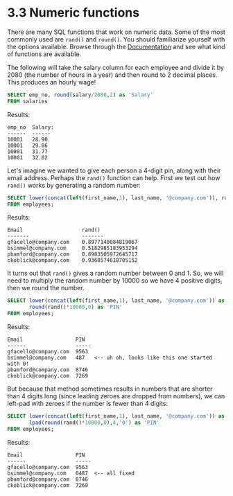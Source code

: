 # 3.3 Numeric functions
There are many SQL functions that work on numeric data. Some of the most commonly used are ```rand()``` and ```round()```. You should familiarize yourself with the options available. Browse through the [Documentation](https://dev.mysql.com/doc/refman/5.7/en/numeric-functions.html) and see what kind of functions are available.

The following will take the salary column for each employee and divide it by 2080 (the number of hours in a year) and then round to 2 decimal places. This produces an hourly wage! 
```sql
SELECT emp_no, round(salary/2080,2) as 'Salary'
FROM salaries
```
Results:
```
emp_no  Salary:
------  ------
10001   28.90
10001   29.86
10001   31.77
10001   32.02
```
Let's imagine we wanted to give each person a 4-digit pin, along with their email address. Perhaps the `rand()` function can help. First we test out how `rand()` works by generating a random number:
```sql
SELECT lower(concat(left(first_name,1), last_name, '@company.com')), rand() 
FROM employees;
```
Results:
```
Email                   rand()
-------                 -------
gfacello@company.com    0.8977140084819067
bsimmel@company.com     0.5182985183953294
pbamford@company.com    0.8983505972645717
ckoblick@company.com    0.9368574618705152
```
It turns out that `rand()` gives a random number between 0 and 1. So, we will need to multiply the random number by 10000 so we have 4 positive digits, then we round the number.
```sql
SELECT lower(concat(left(first_name,1), last_name, '@company.com')) as 'Email', 
       round(rand()*10000,0) as 'PIN'
FROM employees;
```
Results:
```
Email                 PIN
------                -----
gfacello@company.com  9563
bsimmel@company.com   487   <-- uh oh, looks like this one started with 0!
pbamford@company.com  8746
ckoblick@company.com  7269
```
But because that method sometimes results in numbers that are shorter than 4 digits long (since leading zeroes are dropped from numbers), we can left-pad with zeroes if the number is fewer than 4 digits:
```sql
SELECT lower(concat(left(first_name,1), last_name, '@company.com')) as 'Email', 
       lpad(round(rand()*10000,0),4,'0') as 'PIN' 
FROM employees;
```
Results:
```
Email                 PIN
------                -----
gfacello@company.com  9563
bsimmel@company.com   0487  <-- all fixed
pbamford@company.com  8746
ckoblick@company.com  7269
```

